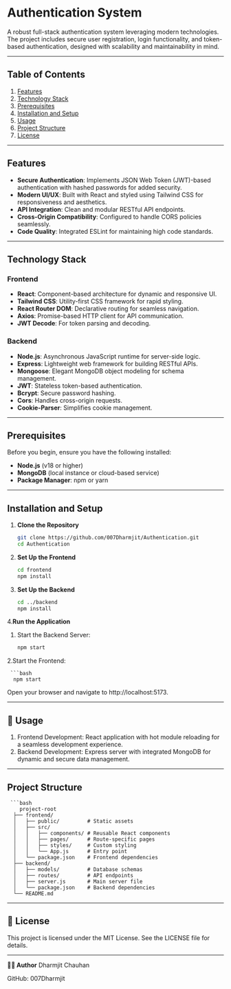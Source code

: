 # **Authentication System**

A robust full-stack authentication system leveraging modern technologies. The project includes secure user registration, login functionality, and token-based authentication, designed with scalability and maintainability in mind.

---

## **Table of Contents**

1. [Features](#features)  
2. [Technology Stack](#technology-stack)  
3. [Prerequisites](#prerequisites)  
4. [Installation and Setup](#installation-and-setup)  
5. [Usage](#usage)  
6. [Project Structure](#project-structure)  
7. [License](#license)

---

## **Features**

- **Secure Authentication**: Implements JSON Web Token (JWT)-based authentication with hashed passwords for added security.  
- **Modern UI/UX**: Built with React and styled using Tailwind CSS for responsiveness and aesthetics.  
- **API Integration**: Clean and modular RESTful API endpoints.  
- **Cross-Origin Compatibility**: Configured to handle CORS policies seamlessly.  
- **Code Quality**: Integrated ESLint for maintaining high code standards.  

---

## **Technology Stack**

### **Frontend**
- **React**: Component-based architecture for dynamic and responsive UI.  
- **Tailwind CSS**: Utility-first CSS framework for rapid styling.  
- **React Router DOM**: Declarative routing for seamless navigation.  
- **Axios**: Promise-based HTTP client for API communication.  
- **JWT Decode**: For token parsing and decoding.  

### **Backend**
- **Node.js**: Asynchronous JavaScript runtime for server-side logic.  
- **Express**: Lightweight web framework for building RESTful APIs.  
- **Mongoose**: Elegant MongoDB object modeling for schema management.  
- **JWT**: Stateless token-based authentication.  
- **Bcrypt**: Secure password hashing.  
- **Cors**: Handles cross-origin requests.  
- **Cookie-Parser**: Simplifies cookie management.

---

## **Prerequisites**

Before you begin, ensure you have the following installed:  
- **Node.js** (v18 or higher)  
- **MongoDB** (local instance or cloud-based service)  
- **Package Manager**: npm or yarn  

---

## **Installation and Setup**

1. **Clone the Repository**
   ```bash
   git clone https://github.com/007Dharmjit/Authentication.git
   cd Authentication
2. **Set Up the Frontend**
   ```bash
   cd frontend
   npm install
3. **Set Up the Backend**
   ```bash
   cd ../backend
   npm install
4.**Run the Application**
  1. Start the Backend Server:
      ```bash
      npm start
      
  2.Start the Frontend:
     
     ```bash
      npm start 
   Open your browser and navigate to http://localhost:5173. 
  
---
 
## **🧮 Usage**
   1. Frontend Development: React application with hot module reloading for a seamless development experience.
   2. Backend Development: Express server with integrated MongoDB for dynamic and secure data management.

---

## **Project Structure**
     ```bash
        project-root
      ├── frontend/
      │   ├── public/         # Static assets
      │   ├── src/
      │   │   ├── components/ # Reusable React components
      │   │   ├── pages/      # Route-specific pages
      │   │   ├── styles/     # Custom styling
      │   │   └── App.js      # Entry point
      │   └── package.json    # Frontend dependencies
      ├── backend/
      │   ├── models/         # Database schemas
      │   ├── routes/         # API endpoints
      │   ├── server.js       # Main server file
      │   └── package.json    # Backend dependencies
      └── README.md
      
---

## **📜 License**
This project is licensed under the MIT License. See the LICENSE file for details.

---

**🧑‍💻 Author**
Dharmjit Chauhan

GitHub: 007Dharmjit
